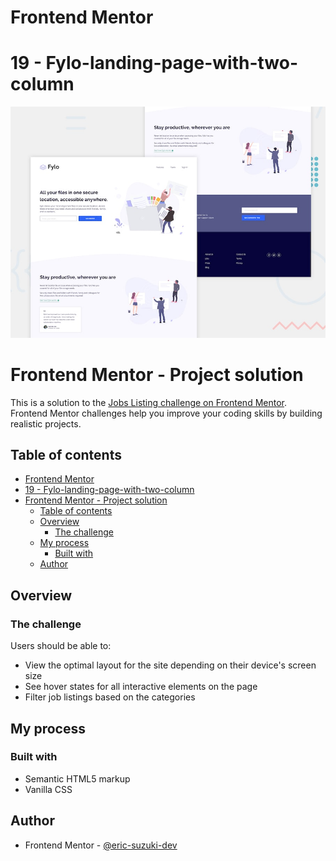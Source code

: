 # Frontend Mentor
# 19 - Fylo-landing-page-with-two-column
![Design preview for the Job listings with filtering coding challenge](./design/desktop-preview.jpg)

# Frontend Mentor - Project solution

This is a solution to the [Jobs Listing challenge on Frontend Mentor](https://www.frontendmentor.io/challenges/job-listings-with-filtering-ivstIPCt). Frontend Mentor challenges help you improve your coding skills by building realistic projects. 

## Table of contents

- [Frontend Mentor](#frontend-mentor)
- [19 - Fylo-landing-page-with-two-column](#19---fylo-landing-page-with-two-column)
- [Frontend Mentor - Project solution](#frontend-mentor---project-solution)
  - [Table of contents](#table-of-contents)
  - [Overview](#overview)
    - [The challenge](#the-challenge)
  - [My process](#my-process)
    - [Built with](#built-with)
  - [Author](#author)

## Overview

### The challenge

Users should be able to:

- View the optimal layout for the site depending on their device's screen size
- See hover states for all interactive elements on the page
- Filter job listings based on the categories

<!-- ### Link

- Solution URL: [Solution on Front-end Mentor Website](https://your-solution-url.com)
- Live Site URL: [Live site](https://your-live-site-url.com) -->

## My process

### Built with

- Semantic HTML5 markup
- Vanilla CSS

## Author

- Frontend Mentor - [@eric-suzuki-dev](https://www.frontendmentor.io/profile/eric-suzuki-dev)
